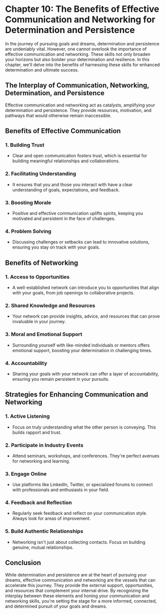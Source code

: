 Chapter 10: The Benefits of Effective Communication and Networking for Determination and Persistence
====================================================================================================

In the journey of pursuing goals and dreams, determination and persistence are undeniably vital. However, one cannot overlook the importance of effective communication and networking. These skills not only broaden your horizons but also bolster your determination and resilience. In this chapter, we'll delve into the benefits of harnessing these skills for enhanced determination and ultimate success.

The Interplay of Communication, Networking, Determination, and Persistence
--------------------------------------------------------------------------

Effective communication and networking act as catalysts, amplifying your determination and persistence. They provide resources, motivation, and pathways that would otherwise remain inaccessible.

Benefits of Effective Communication
-----------------------------------

### 1. **Building Trust**

* Clear and open communication fosters trust, which is essential for building meaningful relationships and collaborations.

### 2. **Facilitating Understanding**

* It ensures that you and those you interact with have a clear understanding of goals, expectations, and feedback.

### 3. **Boosting Morale**

* Positive and effective communication uplifts spirits, keeping you motivated and persistent in the face of challenges.

### 4. **Problem Solving**

* Discussing challenges or setbacks can lead to innovative solutions, ensuring you stay on track with your goals.

Benefits of Networking
----------------------

### 1. **Access to Opportunities**

* A well-established network can introduce you to opportunities that align with your goals, from job openings to collaborative projects.

### 2. **Shared Knowledge and Resources**

* Your network can provide insights, advice, and resources that can prove invaluable in your journey.

### 3. **Moral and Emotional Support**

* Surrounding yourself with like-minded individuals or mentors offers emotional support, boosting your determination in challenging times.

### 4. **Accountability**

* Sharing your goals with your network can offer a layer of accountability, ensuring you remain persistent in your pursuits.

Strategies for Enhancing Communication and Networking
-----------------------------------------------------

### 1. **Active Listening**

* Focus on truly understanding what the other person is conveying. This builds rapport and trust.

### 2. **Participate in Industry Events**

* Attend seminars, workshops, and conferences. They're perfect avenues for networking and learning.

### 3. **Engage Online**

* Use platforms like LinkedIn, Twitter, or specialized forums to connect with professionals and enthusiasts in your field.

### 4. **Feedback and Reflection**

* Regularly seek feedback and reflect on your communication style. Always look for areas of improvement.

### 5. **Build Authentic Relationships**

* Networking isn't just about collecting contacts. Focus on building genuine, mutual relationships.

Conclusion
----------

While determination and persistence are at the heart of pursuing your dreams, effective communication and networking are the vessels that can accelerate this journey. They provide the external support, opportunities, and resources that complement your internal drive. By recognizing the interplay between these elements and honing your communication and networking skills, you're setting the stage for a more informed, connected, and determined pursuit of your goals and dreams.
